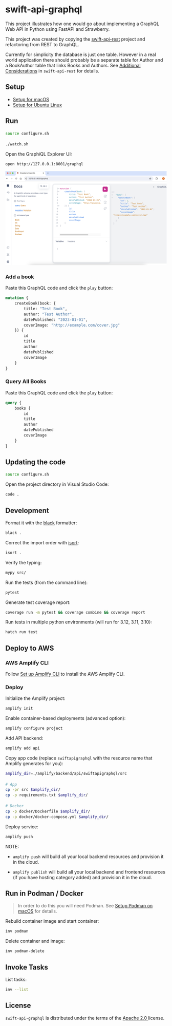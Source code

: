 # swift-api-graphql

This project illustrates how one would go about implementing a GraphQL Web API in Python using FastAPI and Strawberry. 

This project was created by copying the [swift-api-rest](https://github.com/vkantchev/swift-api-rest) project and refactoring from REST to GraphQL. 

Currently for simplicity the database is just one table. However in a real world application there should probably be a separate table for Author and a BookAuthor table that links Books and Authors. See [Additional Considerations](https://github.com/vkantchev/swift-api-rest?tab=readme-ov-file#additional-considerations) in `swift-api-rest` for details.

## Setup

* [Setup for macOS](./docs/setup-macos.md)
* [Setup for Ubuntu Linux](./docs/setup-linux.md)

## Run

```bash
source configure.sh

./watch.sh
```

Open the Graph<i>i</i>QL Explorer UI:

```bash
open http://127.0.0.1:8001/graphql
```

![graphiql-ui](./docs/graphiql-ui.png)

### Add a book

Paste this GraphQL code and click the `play` button:

```graphql
mutation {
    createBook(book: {
        title: "Test Book",
        author: "Test Author",
        datePublished: "2023-01-01",
        coverImage: "http://example.com/cover.jpg"
    }) {
        id
        title
        author
        datePublished
        coverImage
    }
}
```

### Query All Books

Paste this GraphQL code and click the `play` button:

```graphql
query {
    books {
        id
        title
        author
        datePublished
        coverImage
    }
}
```

## Updating the code

```bash
source configure.sh
```

Open the project directory in Visual Studio Code:

```bash
code .
```

## Development

Format it with the [black](https://black.readthedocs.io/en/stable/) formatter:

```sh
black .
```

Correct the import order with [isort](https://pycqa.github.io/isort/):

```sh
isort .
```

Verify the typing:

```sh
mypy src/
```

Run the tests (from the command line):

```sh
pytest
```

Generate test coverage report:

```bash
coverage run -m pytest && coverage combine && coverage report
```

Run tests in multiple python environments (will run for 3.12, 3.11, 3.10):

```sh
hatch run test
```

## Deploy to AWS

### AWS Amplify CLI

Follow [Set up Amplify CLI](https://docs.amplify.aws/gen1/javascript/tools/cli/start/set-up-cli) to install the AWS Amplify CLI.

### Deploy

Initialize the Amplify project:

```bash
amplify init
```

Enable container-based deployments (advanced option):

```bash
amplify configure project
```

Add API backend:

```bash
amplify add api
```

Copy app code (replace `swiftapigraphql` with the resource name that Amplify generates for you):

```bash
amplify_dir=./amplify/backend/api/swiftapigraphql/src

# App 
cp -pr src $amplify_dir/
cp -p requirements.txt $amplify_dir/

# Docker
cp -p docker/Dockerfile $amplify_dir/
cp -p docker/docker-compose.yml $amplify_dir/
```

Deploy service:

```bash
amplify push
```

NOTE:

* `amplify push`  will build all your local backend resources and provision it in the cloud.

* `amplify publish` will build all your local backend and frontend resources (if you have hosting category added) and provision it in the cloud.

## Run in Podman / Docker 

> In order to do this you will need Podman. See [Setup Podman on macOS](./docs/setup-podman-macos.md) for details.

Rebuild container image and start container:

```bash
inv podman
```

Delete container and image:

```bash
inv podman-delete
```

## Invoke Tasks

List tasks:

```bash
inv --list
```

## License

`swift-api-graphql` is distributed under the terms of the [Apache 2.0 ](https://spdx.org/licenses/Apache-2.0.html) license.
